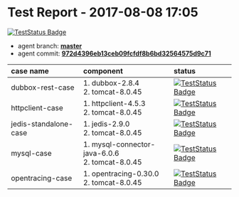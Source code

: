 # Test Report - 2017-08-08 17:05

[![TestStatus Badge](https://img.shields.io/badge/test--status-passing-brightgreen.svg)]()

- agent branch: **[master](https://github.com/wu-sheng/sky-walking/tree/master)**
- agent commit: **[972d4396eb13ceb09fcfdf8b6bd32564575d9c71](https://github.com/wu-sheng/sky-walking/commit/972d4396eb13ceb09fcfdf8b6bd32564575d9c71)**

| case name     | component|status |
|:------------- |:--------|:-------|
| dubbox-rest-case  | 1. dubbox-2.8.4<br/>2. tomcat-8.0.45<br/>|[![TestStatus Badge](https://img.shields.io/badge/test--status-passing-brightgreen.svg)]() |
| httpclient-case  | 1. httpclient-4.5.3<br/>2. tomcat-8.0.45<br/>|[![TestStatus Badge](https://img.shields.io/badge/test--status-passing-brightgreen.svg)]() |
| jedis-standalone-case  | 1. jedis-2.9.0<br/>2. tomcat-8.0.45<br/>|[![TestStatus Badge](https://img.shields.io/badge/test--status-passing-brightgreen.svg)]() |
| mysql-case  | 1. mysql-connector-java-6.0.6<br/>2. tomcat-8.0.45<br/>|[![TestStatus Badge](https://img.shields.io/badge/test--status-passing-brightgreen.svg)]() |
| opentracing-case  | 1. opentracing-0.30.0<br/>2. tomcat-8.0.45<br/>|[![TestStatus Badge](https://img.shields.io/badge/test--status-passing-brightgreen.svg)]() |
